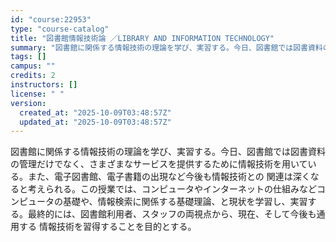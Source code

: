 ```yaml
---
id: "course:22953"
type: "course-catalog"
title: "図書館情報技術論 ／LIBRARY AND INFORMATION TECHNOLOGY"
summary: "図書館に関係する情報技術の理論を学び、実習する。今日、図書館では図書資料の管理だけでなく、さまざまなサービスを提供するために情報技術を用いている。また、電子図書館、電子書籍の出現など今後も情報技術との 関連は深くなると考えられる。この授業で…"
tags: []
campus: ""
credits: 2
instructors: []
license: " "
version:
  created_at: "2025-10-09T03:48:57Z"
  updated_at: "2025-10-09T03:48:57Z"
---
```


図書館に関係する情報技術の理論を学び、実習する。今日、図書館では図書資料の管理だけでなく、さまざまなサービスを提供するために情報技術を用いている。また、電子図書館、電子書籍の出現など今後も情報技術との 関連は深くなると考えられる。この授業では、コンピュータやインターネットの仕組みなどコンピュータの基礎や、情報検索に関係する基礎理論、と現状を学習し、実習する。最終的には、図書館利用者、スタッフの両視点から、現在、そして今後も通用する 情報技術を習得することを目的とする。
